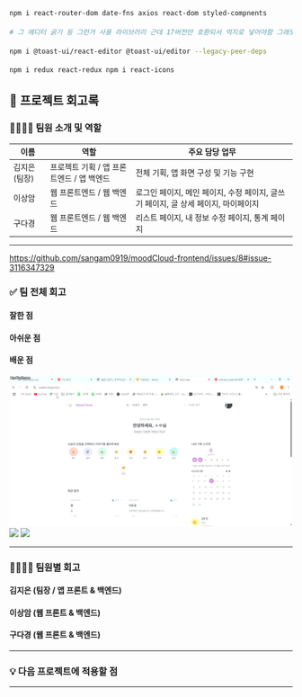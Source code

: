 ```sh
npm i react-router-dom date-fns axios react-dom styled-compnents

# 그 에디터 굵기 등 그런거 사용 라이브러리 근데 17버전만 호환되서 억지로 넣어야함 그래도 괜찮다고 함.

npm i @toast-ui/react-editor @toast-ui/editor --legacy-peer-deps

npm i redux react-redux npm i react-icons
```

## 📝 프로젝트 회고록

### 👨‍👩‍👧‍👦 팀원 소개 및 역할

| 이름 | 역할 | 주요 담당 업무 |
|------|------|----------------|
| 김지은 (팀장) | 프로젝트 기획 / 앱 프론트엔드 / 앱 백엔드 | 전체 기획, 앱 화면 구성 및 기능 구현 |
| 이상암 | 웹 프론트엔드 / 웹 백엔드 | 로그인 페이지, 메인 페이지, 수정 페이지, 글쓰기 페이지, 글 상세 페이지, 마이페이지 |
| 구다경 | 웹 프론트엔드 / 웹 백엔드 | 리스트 페이지, 내 정보 수정 페이지, 통계 페이지 |

---
https://github.com/sangam0919/moodCloud-frontend/issues/8#issue-3116347329 
### ✅ 팀 전체 회고

#### 잘한 점


#### 아쉬운 점

#### 배운 점

<img src='./gif/Honeycam 2025-06-04 13-18-43.gif'>
<img src='./gif/Honeycam 2025-06-04 13-21-59.gif'>
<img src='./gif/Honeycam 2025-06-04 13-25-54.gif'>

---

### 🙋‍♀️🙋‍♂️ 팀원별 회고

#### 김지은 (팀장 / 앱 프론트 & 백엔드)

#### 이상암 (웹 프론트 & 백엔드)


#### 구다경 (웹 프론트 & 백엔드)


---

### 💡 다음 프로젝트에 적용할 점


---

